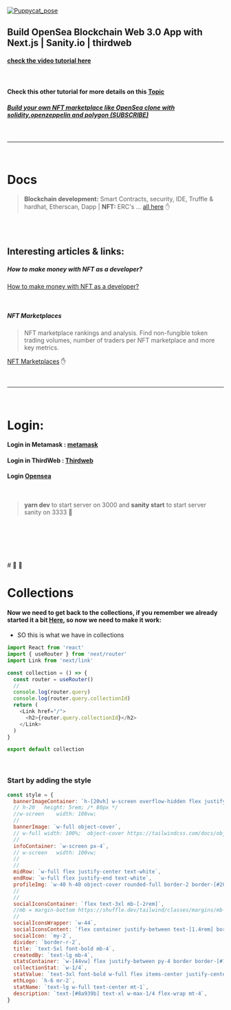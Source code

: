 [![Puppycat_pose](https://emoji.gg/assets/emoji/8285-puppycat-pose.png)](https://emoji.gg/emoji/8285-puppycat-pose)

## Build OpenSea Blockchain Web 3.0 App with Next.js | Sanity.io | thirdweb

#### [check the video tutorial here](https://youtu.be/x3eRXeMB-4k)

<br>

#### Check this other tutorial for more details on this <u>Topic</u>

##### [Build your own NFT marketplace like OpenSea clone with solidity,openzeppelin and polygon (SUBSCRIBE)](https://youtu.be/7Q5E6RvLlUw)

<br>

---

<br>

# Docs

> **Blockchain development:** Smart Contracts, security, IDE, Truffle & hardhat, Etherscan, Dapp | **NFT:** ERC's ... [all here](./z_articles.md) ✋

<br>
<br>

## Interesting articles & links:

##### How to make money with NFT as a developer?

[How to make money with NFT as a developer?](https://youtu.be/5_Wu_X4LnAw)

<br>

##### NFT Marketplaces

> NFT marketplace rankings and analysis. Find non-fungible token trading volumes, number of traders per NFT marketplace and more key metrics.

[NFT Marketplaces](https://dappradar.com/nft/marketplaces) ✋

<br>

---

<br>

# Login:

#### Login in Metamask : [metamask](https://metamask.io/)

#### Login in ThirdWeb : [Thirdweb](https://bit.ly/3EJLftx)

#### Login [Opensea](https://testnets.opensea.io/)

 <br>

> **yarn dev** to start server on 3000 and **sanity start** to start server sanity on 3333 🌵

## <br>

<br>
<br>
<!-- [<img src="./z_img-read/toaster-notification-in-action.gif"/>]() -->
# 🍨 🥭

<br>

# Collections

#### Now we need to get back to the collections, if you remember we already started it a bit [Here](https://github.com/nadiamariduena/opensea-marketplace/tree/4-header-tailwing-routing), so now we need to make it work:

- SO this is what we have in collections

```javascript
import React from 'react'
import { useRouter } from 'next/router'
import Link from 'next/link'

const collection = () => {
  const router = useRouter()
  //
  console.log(router.query)
  console.log(router.query.collectionId)
  return (
    <Link href="/">
      <h2>{router.query.collectionId}</h2>
    </Link>
  )
}

export default collection
```

<br>

### Start by adding the style

```javascript
const style = {
  bannerImageContainer: `h-[20vh] w-screen overflow-hidden flex justify-center items-center`,
  // h-20	height: 5rem; /* 80px */
  //w-screen	width: 100vw;
  //
  bannerImage: `w-full object-cover`,
  // w-full	width: 100%;  object-cover https://tailwindcss.com/docs/object-fit
  //
  infoContainer: `w-screen px-4`,
  // w-screen	width: 100vw;
  //
  //
  midRow: `w-full flex justify-center text-white`,
  endRow: `w-full flex justify-end text-white`,
  profileImg: `w-40 h-40 object-cover rounded-full border-2 border-[#202225] mt-[-4rem]`,
  //
  //
  socialIconsContainer: `flex text-3xl mb-[-2rem]`,
  //mb = margin-bottom https://shuffle.dev/tailwind/classes/margins/mb-auto
  //
  socialIconsWrapper: `w-44`,
  socialIconsContent: `flex container justify-between text-[1.4rem] border-2 rounded-lg px-2`,
  socialIcon: `my-2`,
  divider: `border-r-2`,
  title: `text-5xl font-bold mb-4`,
  createdBy: `text-lg mb-4`,
  statsContainer: `w-[44vw] flex justify-between py-4 border border-[#151b22] rounded-xl mb-4`,
  collectionStat: `w-1/4`,
  statValue: `text-3xl font-bold w-full flex items-center justify-center`,
  ethLogo: `h-6 mr-2`,
  statName: `text-lg w-full text-center mt-1`,
  description: `text-[#8a939b] text-xl w-max-1/4 flex-wrap mt-4`,
}
```
